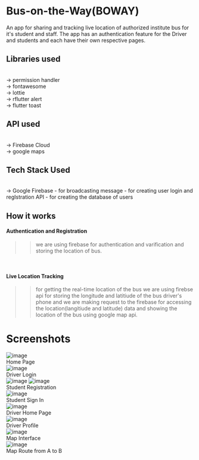 # Bus-on-the-Way(BOWAY)

An app for sharing and tracking live location of authorized institute bus for it's student and staff.
The app has an authentication feature for the Driver and students and each have their own respective pages.


## Libraries used
<br>
->  permission handler 
<br>
->  fontawesome
<br>
->  lottie
<br>
->  rflutter alert
<br>
->  flutter toast
<br>

## API used
<br>
-> Firebase Cloud 
<br>
-> google maps 
<br>

## Tech Stack Used
<br>
-> Google Firebase - for broadcasting message
                   - for creating user login and regIstration API
                   - for creating the database of users
<br>

## How it works

#### Authentication and Registration

  >>  we are using firebase for authentication and varification and storing the location of bus. 
<br>

#### Live Location Tracking


>> for getting the real-time location of the bus we are using firebse api for storing the longitude and latitiude of the bus driver's phone and we are making request to the firebase for accessing the location(langitiude and latitude) data and showing the location of the bus using google map api.


# Screenshots
![image](https://user-images.githubusercontent.com/61075271/172295302-ccc0d440-6632-48c0-9bc7-5426e073d1cd.png)
<br>
Home Page
<br>
![image](https://user-images.githubusercontent.com/61075271/172297858-159fbd56-4b78-4c8d-b7c9-1088bf027051.png)
<br>
Driver Login
<br>
![image](https://user-images.githubusercontent.com/61075271/172297895-c9f994ce-7d78-44f9-a685-98774bf446fc.png)
![image](https://user-images.githubusercontent.com/61075271/172297914-b74c9f40-2642-449f-9fc2-e6dfe5b202e0.png)
<br>
Student Registration
<br>
![image](https://user-images.githubusercontent.com/61075271/172297934-4d5bd507-b333-4890-a859-dea41870168e.png)
<br>
Student Sign In
<br>
![image](https://user-images.githubusercontent.com/61075271/172297949-6495f6b0-e405-40c3-848c-7340abe527be.png)
<br>
Driver Home Page
<br>
![image](https://user-images.githubusercontent.com/61075271/172297971-f1617385-be8c-4c46-8d0a-b1038c6dc35e.png)
<br>
Driver Profile
<br>
![image](https://user-images.githubusercontent.com/61075271/172297983-a27063c1-c17d-444f-bda7-19a7b2342f95.png)
<br>
Map Interface
<br>
![image](https://user-images.githubusercontent.com/61075271/172297995-999a36d3-62fe-4e54-a6cb-7ac916888711.png)
<br>
Map Route from A to B
<br>


